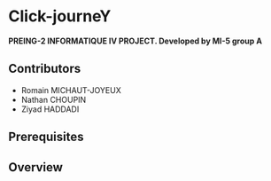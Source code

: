 # Click-journeY

**PREING-2 INFORMATIQUE IV PROJECT. Developed by MI-5 group A**

## Contributors

- Romain MICHAUT-JOYEUX
- Nathan CHOUPIN
- Ziyad HADDADI

## Prerequisites

## Overview